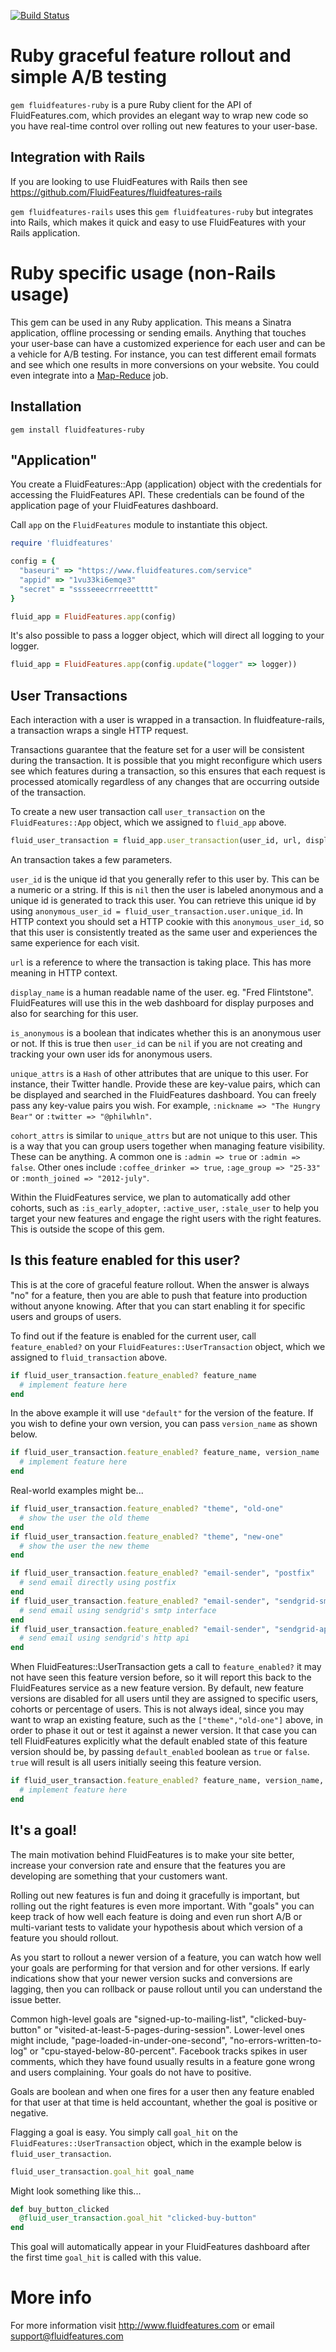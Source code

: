 [![Build Status](https://secure.travis-ci.org/FluidFeatures/fluidfeatures-ruby.png)](http://travis-ci.org/FluidFeatures/fluidfeatures-ruby)

Ruby graceful feature rollout and simple A/B testing
====================================================

`gem fluidfeatures-ruby` is a pure Ruby client for the API of FluidFeatures.com, which provides an elegant way to wrap new code so you have real-time control over rolling out new features to your user-base.

Integration with Rails
----------------------

If you are looking to use FluidFeatures with Rails then see https://github.com/FluidFeatures/fluidfeatures-rails

`gem fluidfeatures-rails` uses this `gem fluidfeatures-ruby` but integrates into Rails, which makes it quick and easy to use FluidFeatures with your Rails application.

Ruby specific usage (non-Rails usage)
=====================================

This gem can be used in any Ruby application. This means a Sinatra application, offline processing or sending emails. Anything that touches your user-base can have a customized experience for each user and can be a vehicle for A/B testing. For instance, you can test different email formats and see which one results in more conversions on your website. You could even integrate into a [Map-Reduce](http://www.bigfastblog.com/map-reduce-with-ruby-using-hadoop) job.

Installation
------------

```
gem install fluidfeatures-ruby
```

"Application"
-------------

You create a FluidFeatures::App (application) object with the credentials for accessing the FluidFeatures API. These credentials can be found of the application page of your FluidFeatures dashboard.

Call `app` on the `FluidFeatures` module to instantiate this object.

```ruby
require 'fluidfeatures'

config = {
  "baseuri" => "https://www.fluidfeatures.com/service"
  "appid" => "1vu33ki6emqe3"
  "secret" = "sssseeecrrreeetttt"
}

fluid_app = FluidFeatures.app(config)
```

It's also possible to pass a logger object, which will direct all logging to your logger.

```ruby
fluid_app = FluidFeatures.app(config.update("logger" => logger))
```

User Transactions
-----------------

Each interaction with a user is wrapped in a transaction. In fluidfeature-rails, a transaction wraps a single HTTP request.

Transactions guarantee that the feature set for a user will be consistent during the transaction. It is possible that you might reconfigure which users see which features during a transaction, so this ensures that each request is processed atomically regardless of any changes that are occurring outside of the transaction.

To create a new user transaction call `user_transaction` on the `FluidFeatures::App` object, which we assigned to `fluid_app` above.

```ruby
fluid_user_transaction = fluid_app.user_transaction(user_id, url, display_name, is_anonymous, unique_attrs, cohort_attrs)
```

An transaction takes a few parameters.

`user_id` is the unique id that you generally refer to this user by. This can be a numeric or a string. If this is `nil` then the user is labeled anonymous and a unique id is generated to track this user. You can retrieve this unique id by using `anonymous_user_id = fluid_user_transaction.user.unique_id`. In HTTP context you should set a HTTP cookie with this `anonymous_user_id`, so that this user is consistently treated as the same user and experiences the same experience for each visit.

`url` is a reference to where the transaction is taking place. This has more meaning in HTTP context.

`display_name` is a human readable name of the user. eg. "Fred Flintstone". FluidFeatures will use this in the web dashboard for display purposes and also for searching for this user.

`is_anonymous` is a boolean that indicates whether this is an anonymous user or not. If this is true then `user_id` can be `nil` if you are not creating and tracking your own user ids for anonymous users.

`unique_attrs` is a `Hash` of other attributes that are unique to this user. For instance, their Twitter handle. Provide these are key-value pairs, which can be displayed and searched in the FluidFeatures dashboard. You can freely pass any key-value pairs you wish. For example, `:nickname => "The Hungry Bear"` or `:twitter => "@philwhln"`.

`cohort_attrs` is similar to `unique_attrs` but are not unique to this user. This is a way that you can group users together when managing feature visibility. These can be anything. A common one is `:admin => true` or `:admin => false`. Other ones include `:coffee_drinker => true`, `:age_group => "25-33"` or `:month_joined => "2012-july"`.

Within the FluidFeatures service, we plan to automatically add other cohorts, such as `:is_early_adopter`, `:active_user`, `:stale_user` to help you target your new features and engage the right users with the right features. This is outside the scope of this gem.

Is this feature enabled for this user?
--------------------------------------

This is at the core of graceful feature rollout. When the answer is always "no" for a feature, then you are able to push that feature into production without anyone knowing. After that you can start enabling it for specific users and groups of users.

To find out if the feature is enabled for the current user, call `feature_enabled?` on your `FluidFeatures::UserTransaction` object, which we assigned to `fluid_transaction` above.

```ruby
if fluid_user_transaction.feature_enabled? feature_name
  # implement feature here
end
```

In the above example it will use `"default"` for the version of the feature. If you wish to define your own version, you can pass `version_name` as shown below.

```ruby
if fluid_user_transaction.feature_enabled? feature_name, version_name
  # implement feature here
end
```

Real-world examples might be...

```ruby
if fluid_user_transaction.feature_enabled? "theme", "old-one"
  # show the user the old theme
end
if fluid_user_transaction.feature_enabled? "theme", "new-one"
  # show the user the new theme
end
```

```ruby
if fluid_user_transaction.feature_enabled? "email-sender", "postfix"
  # send email directly using postfix
end
if fluid_user_transaction.feature_enabled? "email-sender", "sendgrid-smtp"
  # send email using sendgrid's smtp interface
end
if fluid_user_transaction.feature_enabled? "email-sender", "sendgrid-api"
  # send email using sendgrid's http api
end
```

When FluidFeatures::UserTransaction gets a call to `feature_enabled?` it may not have seen this feature version before, so it will report this back to the FluidFeatures service as a new feature version. By default, new feature versions are disabled for all users until they are assigned to specific users, cohorts or percentage of users. This is not always ideal, since you may want to wrap an existing feature, such as the `["theme","old-one"]` above, in order to phase it out or test it against a newer version. It that case you can tell FluidFeatures explicitly what the default enabled state of this feature version should be, by passing `default_enabled` boolean as `true` or `false`. `true` will result is all users initially seeing this feature version.

```ruby
if fluid_user_transaction.feature_enabled? feature_name, version_name, default_enabled
  # implement feature here
end
```

It's a goal!
------------

The main motivation behind FluidFeatures is to make your site better, increase your conversion rate and ensure that the features you are developing are something that your customers want.

Rolling out new features is fun and doing it gracefully is important, but rolling out the right features is even more important. With "goals" you can keep track of how well each feature is doing and even run short A/B or multi-variant tests to validate your hypothesis about which version of a feature you should rollout.

As you start to rollout a newer version of a feature, you can watch how well your goals are performing for that version and for other versions. If early indications show that your newer version sucks and conversions are lagging, then you can rollback or pause rollout until you can understand the issue better.

Common high-level goals are "signed-up-to-mailing-list", "clicked-buy-button" or "visited-at-least-5-pages-during-session". Lower-level ones might include, "page-loaded-in-under-one-second", "no-errors-written-to-log" or "cpu-stayed-below-80-percent". Facebook tracks spikes in user comments, which they have found usually results in a feature gone wrong and users complaining. Your goals do not have to positive.

Goals are boolean and when one fires for a user then any feature enabled for that user at that time is held accountant, whether the goal is positive or negative.

Flagging a goal is easy. You simply call `goal_hit` on the `FluidFeatures::UserTransaction` object, which in the example below is `fluid_user_transaction`.

```ruby
fluid_user_transaction.goal_hit goal_name
```

Might look something like this...

```ruby
def buy_button_clicked
  @fluid_user_transaction.goal_hit "clicked-buy-button"
end
```

This goal will automatically appear in your FluidFeatures dashboard after the first time `goal_hit` is called with this value.

More info
=========

For more information visit http://www.fluidfeatures.com or email support@fluidfeatures.com

